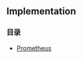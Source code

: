 ## Implementation

### 目录

* [Prometheus](https://github.com/jin06/implementation/blob/017d61c81d9fa0571ede672910b76e3f385f253f/prometheus/README.md)